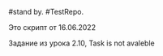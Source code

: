 #stand by.
#TestRepo.
<!DOCTYPE HTML>
<html>
<body>
    <p> Это скрипт от 16.06.2022</p>
    <script>
        'use strict';
        let simbol=prompt('Введите число:', '');
        if (simbol>0) {alert('1');}
            else if (simbol==0) {alert('0');}
                else {alert('-1');}
    </script>
    <p>Задание из урока 2.10,
    Task is not avaleble</p>
</body>
</html>
